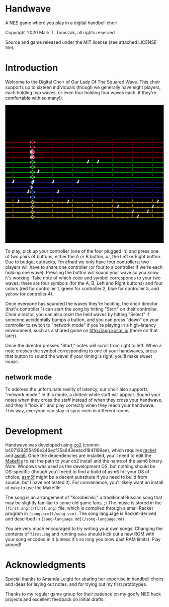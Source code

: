 # Handwave

A NES game where you play in a digital handbell choir

Copyright 2020 Mark T. Tomczak, all rights reserved

Source and game released under the MIT license (see attached LICENSE file).

# Introduction

Welcome to the Digital Choir of Our Lady Of The Squared Wave. This choir
supports up to sixteen individuals (though we generally have eight players, each
holding two waves, or even four holding four waves each, if they're comfortable
with so many!).

![Handwave example game, showing notes on a staff to be played](/handwave.png)

To play, pick up your controller (one of the four plugged in) and press one of
two pairs of buttons, either the A or B button, or, the Left or Right
button. Due to budget cutbacks, I'm afraid we only have four controllers; two
players will have to share one controller (or four to a controller if we're each
holding one wave). Pressing the button will sound your wave so you know it's
working. Take note of which color and symbol corresponds to your two waves;
there are four symbols (for the A, B, Left and Right buttons) and four colors
(red for controller 1, green for controller 2, blue for controller 3, and yellow
for controller 4).

Once everyone has sounded the waves they're holding, the choir director (that's
controller 1) can start the song by hitting "Start" on their controller.  Choir
director, you can also reset the held waves by hitting "Select" if someone
accidentally bumps a button, and you can press "down" on your controller to
switch to "network mode" if you're playing in a high-latency environment, such
as a shared game on http://app.kosmi.io (more on that later).

Once the director presses "Start," notes will scroll from right to left. When
a note crosses the symbol corresponding to one of your handwaves, press that button
to sound the wave! If your timing is right, you'll make sweet music.

## network mode

To address the unfortunate reality of latency, our choir also supports "network mode."
In this mode, a dotted-white staff will appear. Sound your notes when they cross
the staff instead of when they cross your handwave, and they'll "lock in" and play
correctly when they reach your handwave. This way, everyone can stay in sync even
in different rooms.

# Development

Handwave was developed using [co2](https://github.com/dustmop/co2) (commit
b407129355496e346ecf35a943eeacd1841199ee), which requires
[racket](https://racket-lang.org/) and
[asm6](http://3dscapture.com/NES/asm6.zip). Once the dependencies are installed,
you'll need to edit the [Makefile](/Makefile) to set the path to your co2
install and the name of the asm6 binary. *Note*: Windows was used as the
development OS, but nothing should be OS-specific (though you'll need to find a
build of asm6 for your OS of choice; [asm6f](https://github.com/freem/asm6f)
might be a decent substitute if you need to build from source, but I have not
tested it). For convenience, you'll likely want an install of `make` to use the
Makefile.

The song is an arrangement of "Korobeiniki," a traditional Russian song that may
be slightly familiar to some old game fans. ;) The music is stored in the
`[first.sng](/first.sng)` file, which is compiled through a small Racket program
in `[song.scm](/song.scm)`. The song language is Racket-derived and described in
`[song-language.md](/song-language.md)`.

You are very much encouraged to try writing your own songs! Changing the
contents of `first.sng` and running `make` should kick out a new ROM with your
song encoded in it (unless it's so long you blow past RAM limits). Play around!

# Acknowledgments

Special thanks to Amanda Leight for sharing her expertise in handbell choirs and
ideas for laying out notes, and for trying out my first prototypes.

Thanks to my regular game group for their patience on my goofy NES hack projects
and excellent feedback on initial drafts.
